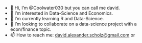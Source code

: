 - 👋 Hi, I’m @Coolwater030 but you can call me david.
- 👀 I’m interested in Data-Science and Economics.
- 🌱 I’m currently learning R and Data-Science.
- 💞️ I’m looking to collaborate on a data-science project with a econ/finance topic.
- 📫 How to reach me: david.alexander.scholz@gmail.com or 

<!---
Coolwater030/Coolwater030 is a ✨ special ✨ repository because its `README.md` (this file) appears on your GitHub profile.
You can click the Preview link to take a look at your changes.
--->
